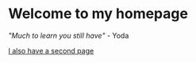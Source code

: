 # Welcome to my homepage


*"Much to learn you still have"* - Yoda

[I also have a second page](second_page.md)

